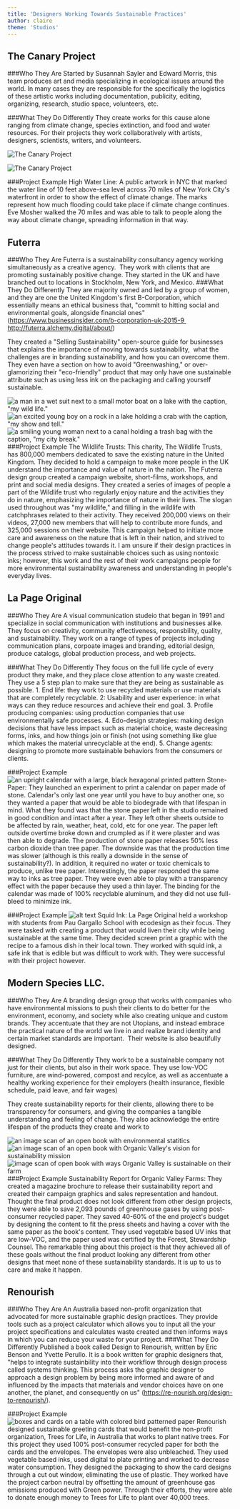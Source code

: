 ```yaml
---
title: 'Designers Working Towards Sustainable Practices'
author: claire
theme: 'Studios'
---
```


<!-- the Canary Project design group -->
## The Canary Project

###Who They Are
Started by Susannah Sayler and Edward Morris, this team produces art and media specializing in ecological issues around the world. In many cases they are responsible for the specifically the logistics of these artistic works including documentation, publicity, editing, organizing, research, studio space, volunteers, etc.


###What They Do Differently
They create works for this cause alone ranging from climate change, species extinction, and food and water resources. For their projects they work collaboratively with artists, designers, scientists, writers, and volunteers. 


![The Canary Project](/publication/assets/img/claire/Canary-project1.jpg)

![The Canary Project](/publication/assets/img/claire/Canary-project2.jpg)

###Project Example
High Water Line: A public artwork in NYC that marked the water line of 10 feet above-sea level across 70 miles of New York City's waterfront in order to show the effect of climate change. The marks represent how much flooding could take place if climate change continues. Eve Mosher walked the 70 miles and was able to talk to people along the way about climate change, spreading information in that way. 


<!-- futerra design group -->
## Futerra
###Who They Are
Futerra is a sustainability consultancy agency working simultaneously as a creative agency.  They work with clients that are promoting sustainably positive change. They started in the UK and have branched out to locations in Stockholm, New York, and Mexico.
###What They Do Differently
They are majority owned and led by a group of women, and they are one the United Kingdom's first B-Corporation, which essentially means an ethical business that, "commit to hitting social and environmental goals, alongside financial ones" (https://www.businessinsider.com/b-corporation-uk-2015-9 http://futerra.alchemy.digital/about/)

They created a "Selling Sustainability" open-source guide for businesses that explains the importance of moving towards sustainability,  what the challenges are in branding sustainability, and how you can overcome them. They even have a section on how to avoid "Greenwashing," or over-glamorizing their "eco-friendly" product that may only have one sustainable attribute such as using less ink on the packaging and calling yourself sustainable. 

![a man in a wet suit next to a small motor boat on a lake with the caption, "my wild life."](/publication/assets/img/claire/futerra1.jpg)
![an excited young boy on a rock in a lake holding a crab with the caption, "my show and tell."](/publication/assets/img/claire/futerra2.jpg)
![a smiling young woman next to a canal holding a trash bag with the caption, "my city break."](/publication/assets/img/claire/futerra3.jpg)
###Project Example
The Wildlife Trusts: This charity, The Wildlife Trusts, has 800,000 members dedicated to save the existing nature in the United Kingdom. They decided to hold a campaign to make more people in the UK understand the importance and value of nature in the nation. The Futerra design group created a campaign website, short-films, workshops, and print and social media designs. They created a series of images of people a part of the Wildlife trust who regularly enjoy nature and the activities they do in nature, emphasizing the importance of nature in their lives. The slogan used throughout was "my wildlife," and filling in the wildlife with catchphrases related to their activity. They received 200,000 views on their videos, 27,000 new members that will help to contribute more funds, and 325,000 sessions on their website. This campaign helped to initiate more care and awareness on the nature that is left in their nation, and strived to change people's attitudes towards it. I am unsure if their design practices in the process strived to make sustainable choices such as using nontoxic inks; however, this work and the rest of their work campaigns people for more environmental sustainability awareness and understanding in people's everyday lives. 


<!-- La Page Design Group -->
## La Page Original

###Who They Are
A visual communication studeio that began in 1991 and specialize in social communication with institutions and businesses alike. They focus on creativity, community effectiveness, responsbility, quality, and sustainability. They work on a range of types of projects including communication plans, corpoate images and branding, editorial design, produce catalogs, global production process, and web projects.

###What They Do Differently
They focus on the full life cycle of every product they make, and they place close attention to any waste created. They use a 5 step plan to make sure that they are being as sustainable as possible. 1. End life: they work to use recycled materials or use materials that are completely recyclable. 2: Usability and user experience: in what ways can they reduce resources and achieve their end goal. 3. Profile producing companies: using production companies that use environmentally safe processes. 4. Edo-design strategies: making design decisions that have less impact such as material choice, waste decreasing forms, inks, and how things join or finish (not using something like glue which makes the material unrecyclable at the end). 5. Change agents: designing to promote more sustainable behaviors from the consumers or clients.


###Project Example
![an upright calendar with a large, black hexagonal printed pattern](/publication/assets/img/claire/lapage.jpg)
Stone-Paper: They launched an experiment to print a calendar on paper made of stone. Calendar's only last one year until you have to buy another one, so they wanted a paper that would be able to biodegrade with that lifespan in mind. What they found was that the stone paper left in the studio remained in good condition and intact after a year. They left other sheets outside to be affected by rain, weather, heat, cold, etc for one year. The paper left outside overtime broke down and crumpled as if it were plaster and was then able to degrade. The production of stone paper releases 50% less carbon dioxide than tree paper. The downside was that the production time was slower (although is this really a downside in the sense of sustainability?). In addition, it required no water or toxic chemicals to produce, unlike tree paper. Interestingly, the paper responded the same way to inks as tree paper. They were even able to play with a transparency effect with the paper because they used a thin layer. The binding for the calendar was made of 100% recyclable aluminum, and they did not use full-bleed to minimize ink. 

###Project Example
![alt text](/publication/assets/img/claire/lapage2.jpg)
Squid Ink: La Page Original held a workshop with students from Pau Gargallo School with ecodesign as their focus. They were tasked with creating a product that would liven their city while being sustainable at the same time. They decided screen print a graphic with the recipe to a famous dish in their local town. They worked with squid ink, a safe ink that is edible but was difficult to work with. They were successful with their project however.



<!-- Modern Species Design Group -->
## Modern Species LLC.
###Who They Are
A branding design group that works with companies who have environmental missions to push their clients to do better for the environment, economy, and society while also creating unique and custom brands. They accentuate that they are not Utopians, and instead embrace the practical nature of the world we live in and realize brand identity and certain market standards are important.  Their website is also beautifully designed. 

###What They Do Differently
They work to be a sustainable company not just for their clients, but also in their work space. They use low-VOC furniture, are wind-powered, compost and recylce, as well as accentuate a healthy working experience for their employers (health insurance, flexible schedule, paid leave, and fair wages)

They create sustainability reports for their clients, allowing there to be transparency for consumers, and giving the companies a tangible understanding and feeling of change. They also acknowledge the entire lifespan of the products they create and work to 

![an image scan of an open book with environmental statitics](/publication/assets/img/claire/Modern_Species1.jpg)
![an image scan of an open book with Organic Valley's vision for sustainability mission](/publication/assets/img/claire/Modern_Species2.jpg)
![image scan of open book with ways Organic Valley is sustainable on their farm](/publication/assets/img/claire/Modern_Species3.jpg)
###Project Example
Sustainability Report for Organic Valley Farms: They created a magazine brochure to release their sustainability report and created their campaign graphics and sales representation and handout. Thought the final product does not look different from other design projects, they were able to save 2,093 pounds of greenhouse gases by using post-consumer recycled paper. They saved 40-60% of the end project's budget by designing the content to fit the press sheets and having a cover with the same paper as the book's content. They used vegetable based UV inks that are low-VOC, and the paper used was certified by the Forest, Stewardship Counsel. The remarkable thing about this project is that they achieved all of these goals without the final product looking any different from other designs that meet none of these sustainability standards. It is up to us to care and make it happen. 


<!-- Renourish Design Group -->
## Renourish

###Who They Are
An Australia based non-profit organization that advocated for more sustainable graphic design practices. They provide tools such as a project calculator which allows you to input all the your project specifications and calculates waste created and then informs ways in which you can reduce your waste for your project. 
###What They Do Differently
Published a book called Design to Renourish, written by Eric Benson and Yvette Perullo. It is a book written for graphic designers that, "helps to integrate sustainbility into their workflow through design process called systems thinking. This process asks the graphic designer to approach a design problem by being more informed and aware of and influenced by the impacts that materials and vendor choices have on one another, the planet, and consequently on us" (https://re-nourish.org/design-to-renourish/).

###Project Example
![boxes and cards on a table with colored bird patterned paper](/publication/assets/img/claire/Renourish.jpg)
Renourish designed sustainable greeting cards that would benefit the non-profit organization, Trees for Life, in Australia that works to plant native trees. For this project they used 100% post-consumer recycled paper for both the cards and the envelopes. The envelopes were also unbleached. They used vegetable based inks, used digital to plate printing and worked to decrease water consumption. They designed the packaging to show the card designs through a cut out window, eliminating the use of plastic. They worked have the project carbon neutral by offsetting the amount of greenhouse gas emissions produced with Green power. Through their efforts, they were able to donate enough money to Trees for Life to plant over 40,000 trees. 
